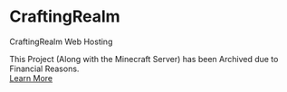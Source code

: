 # CraftingRealm
CraftingRealm Web Hosting

This Project (Along with the Minecraft Server) has been Archived due to Financial Reasons. <br>
[Learn More](https://discord.gg/RjtZekTcQm)
